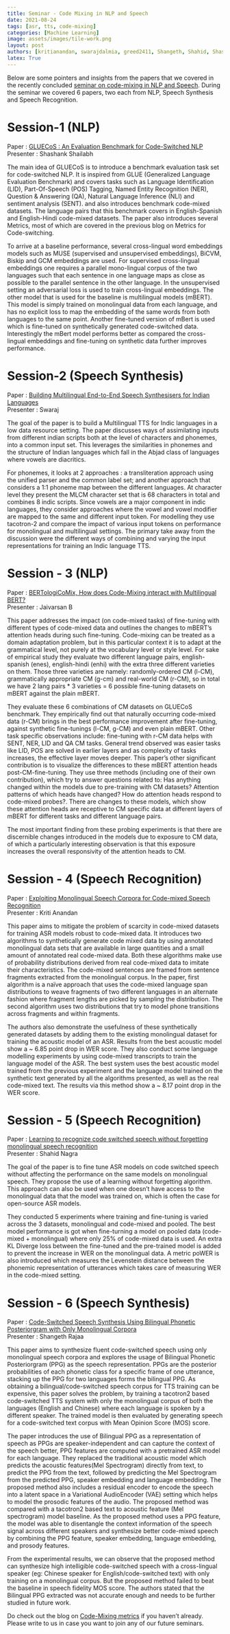 ```yaml
---
title: Seminar - Code Mixing in NLP and Speech
date: 2021-08-24
tags: [asr, tts, code-mixing]
categories: [Machine Learning]
image: assets/images/tile-work.png
layout: post
authors: [kritianandan, swarajdalmia, greed2411, Shangeth, Shahid, Shashank]
latex: True
---
```


Below are some pointers and insights from the papers that we covered in the recently concluded [seminar on code-mixing in NLP and Speech](https://vernacular-ai.github.io/seminars/topics/). During the seminar we covered 6 papers, two each from NLP, Speech Synthesis and Speech Recognition.

# Session-1 (NLP)
Paper : [GLUECoS : An Evaluation Benchmark for Code-Switched NLP](https://arxiv.org/pdf/2004.12376.pdf)  
Presenter : Shashank Shailabh   

The main idea of GLUECoS is to introduce a benchmark evaluation task set for code-switched NLP. It is inspired from GLUE (Generalized Language Evaluation Benchmark) and covers tasks such as Language Identification (LID),  Part-Of-Speech (POS) Tagging, Named Entity Recognition (NER), Question & Answering (QA), Natural Language Inference (NLI) and sentiment analysis (SENT).  and also introduces benchmark code-mixed datasets. The language pairs that this benchmark covers in English-Spanish and English-Hindi code-mixed datasets. The paper also introduces several Metrics, most of which are covered in the previous blog on Metrics for Code-switching.

To arrive at a baseline performance, several cross-lingual word embeddings models such as MUSE (supervised and unsupervised embeddings), BiCVM, Biskip and GCM embeddings are used. For supervised cross-lingual embeddings one requires a parallel mono-lingual corpus of the two languages such that each sentence in one language maps as close as possible to the parallel sentence in the other language. In the unsupervised setting an adversarial loss is used to train cross-lingual embeddings. The other model that is used for the baseline is multilingual models (mBERT). This model is simply trained on monolingual data from each language, and has no explicit loss to map the embedding of the same words from both languages to the same point. Another fine-tuned version of mBert is used which is fine-tuned on synthetically generated code-switched data. Interestingly the mBert model performs better as compared the cross-lingual embeddings and fine-tuning on synthetic data further improves performance.


# Session-2 (Speech Synthesis)
Paper : [Building Multilingual End-to-End Speech Synthesisers for Indian Languages](https://arxiv.org/pdf/2008.00768v1.pdf)  
Presenter : Swaraj  

The goal of the paper is to build a Multilingual TTS for Indic languages in a low data resource setting. The paper discusses ways of assimilating inputs from different indian scripts both at the level of characters and phonemes, into a common input set. This leverages the similarities in phonemes and the structure of Indian languages which fall in the Abjad class of languages where vowels are diacritics.  

For phonemes, it looks at 2 approaches : a transliteration approach using the unified parser and the common label set; and another approach that considers a 1:1 phoneme map between the different languages. At character level they present the MLCM character set that is 68 characters in total and combines 8 indic scripts. Since vowels are a major component in indic languages, they consider approaches where the vowel and vowel modifier are mapped to the same and different input token. For modelling they use tacotron-2 and compare the impact of various input tokens on performance for monolingual and multilingual settings. The primary take away from the discussion were the different ways of combining and varying the input representations for training an Indic language TTS.


# Session - 3 (NLP)
Paper : [BERTologiCoMix, How does Code-Mixing interact with Multilingual BERT?](https://aclanthology.org/2021.adaptnlp-1.12.pdf)   
Presenter : Jaivarsan B   

This paper addresses the impact (on code-mixed tasks) of fine-tuning with different types of code-mixed data and outlines the changes to mBERT’s attention heads during such fine-tuning. Code-mixing can be treated as a domain adaptation problem, but in this particular context it is to adapt at the grammatical level, not purely at the vocabulary level or style level. For sake of empirical study they evaluate two different language pairs, english-spanish (enes), english-hindi (enhi) with the extra three different varieties on them. Those three varieties are namely: randomly-ordered CM (l-CM), grammatically appropriate CM (g-cm) and real-world CM (r-CM), so in total we have 2 lang pairs * 3 varieties = 6 possible fine-tuning datasets on mBERT  against the plain mBERT.

They evaluate these 6 combinations of CM datasets on GLUECoS benchmark. They empirically find out that naturally occurring code-mixed data (r-CM) brings in the best performance improvement after fine-tuning, against synthetic fine-tunings (l-CM, g-CM) and even plain mBERT. Other task specific observations include: fine-tuning with r-CM data helps with SENT, NER, LID and QA CM tasks. General trend observed was easier tasks like LID, POS are solved in earlier layers and as complexity of tasks increases, the effective layer moves deeper. This paper’s other significant contribution is to visualize the differences to these mBERT attention heads post-CM-fine-tuning. They use three methods (including one of their own contribution), which try to answer questions related to: Has anything changed within the models due to pre-training with CM datasets? Attention patterns of which heads have changed? How do attention heads respond to code-mixed probes?. There are changes to these models, which show these attention heads are receptive to CM specific data at different layers of mBERT for different tasks and different language pairs.

The most important finding from these probing experiments is that there are discernible changes introduced in the models due to exposure to CM data, of which a particularly interesting observation is that this exposure increases the overall responsivity of the attention heads to CM.


# Session - 4 (Speech Recognition)   
Paper : [Exploiting Monolingual Speech Corpora for Code-mixed Speech Recognition](https://www.researchgate.net/profile/Karan-Taneja/publication/335829565_Exploiting_Monolingual_Speech_Corpora_for_Code-Mixed_Speech_Recognition/links/602571e3299bf1cc26bcbce9/Exploiting-Monolingual-Speech-Corpora-for-Code-Mixed-Speech-Recognition.pdf)   
Presenter : Kriti Anandan   

This paper aims to mitigate the problem of scarcity in code-mixed datasets for training ASR models robust to code-mixed data. It introduces two algorithms to synthetically generate code mixed data by using annotated monolingual data sets that are available in large quantities and a small amount of annotated real code-mixed data. Both these algorithms make use of probability distributions derived from real code-mixed data to imitate their characteristics. The code-mixed sentences are framed from sentence fragments extracted from the monolingual corpus. In the paper, first algorithm is a naïve approach that uses the code-mixed language span distributions to weave fragments of two different languages in an alternate fashion where fragment lengths are picked by sampling the distribution. The second algorithm uses two distributions that try to model phone transitions across fragments and within fragments.

The authors also demonstrate the usefulness of these synthetically generated datasets by adding them to the existing monolingual dataset for training the acoustic model of an ASR. Results from the best acoustic model show a ~ 6.85 point drop in WER score. They also conduct some language modelling experiments by using code-mixed transcripts to train the language model of the ASR. The best system uses the best acoustic model trained from the previous experiment and the language model trained on the synthetic text generated by all the algorithms presented, as well as the real code-mixed text. The results via this method show a ~ 8.17 point drop in the WER score.


# Session - 5 (Speech Recognition)  
Paper : [Learning to recognize code switched speech without forgetting monolingual speech recognition](https://arxiv.org/pdf/2006.00782.pdf)   
Presenter : Shahid Nagra   

The goal of the paper is to fine tune ASR models on code switched speech without affecting the performance on the same models on monolingual speech. They propose the use of a learning without forgetting algorithm. This approach can also be used when one doesn’t have access to the monolingual data that the model was trained on, which is often the case for open-source ASR models.

They conducted 5 experiments where training and fine-tuning is varied across the 3 datasets, monolingual and code-mixed and pooled. The best model performance is got when fine-turning a model on pooled data (code-mixed + monolingual) where only 25% of code-mixed data is used. An extra KL Diverge loss between the fine-tuned and the pre-trained model is added to prevent the increase in WER on the monolingual data. A metric poWER is also introduced which measures the Levenstein distance between the phonemic representation of utterances which takes care of measuring WER in the code-mixed setting.


# Session - 6 (Speech Synthesis)  
Paper : [Code-Switched Speech Synthesis Using Bilingual Phonetic Posteriorgram with Only Monolingual Corpora](https://www1.se.cuhk.edu.hk/~hccl/publications/pub/Icassp20_cstts_camera_ready.pdf)   
Presenter : Shangeth Rajaa   

This paper aims to synthesize fluent code-switched speech using only monolingual speech corpora and explores the usage of Bilingual Phonetic Posteriorgram (PPG) as the speech representation. PPGs are the posterior probabilities of each phonetic class for a specific frame of one utterance, stacking up the PPG for two languages forms the bilingual PPG. As obtaining a bilingual/code-switched speech corpus for TTS training can be expensive, this paper solves the problem, by training a tacotron2 based code-switched TTS system with only the monolingual corpus of both the languages (English and Chinese) where each language is spoken by a different speaker. The trained model is then evaluated by generating speech for a code-switched text corpus with Mean Opinion Score (MOS) score.

The paper introduces the use of Bilingual PPG as a representation of speech as PPGs are speaker-independent and can capture the context of the speech better, PPG features are computed with a pretrained ASR model for each language. They replaced the traditional acoustic model which predicts the acoustic features(Mel Spectrogram) directly from text, to predict the PPG from the text, followed by predicting the Mel Spectrogram from the predicted PPG, speaker embedding and language embedding. The proposed method also includes a residual encoder to encode the speech into a latent space in a Variational AudioEncoder (VAE) setting which helps to model the prosodic features of the audio. The proposed method was compared with a tacotron2 based text to acoustic feature (Mel spectrogram) model baseline. As the proposed method uses a PPG feature, the model was able to disentangle the context information of the speech signal across different speakers and synthesize better code-mixed speech by combining the PPG feature, speaker embedding, language embedding, and prosody features.

From the experimental results, we can observe that the proposed method can synthesize high intelligible code-switched speech with a cross-lingual speaker (eg: Chinese speaker for English/code-switched text) with only training on a monolingual corpus. But the proposed method failed to beat the baseline in speech fidelity MOS score. The authors stated that the Bilingual PPG extracted was not accurate enough and needs to be further studied in future work.


Do check out the blog on [Code-Mixing metrics](https://tech.skit.ai/Code-Mixing-Metrics/) if you haven’t already. Please write to us in case you want to join any of our future seminars.

